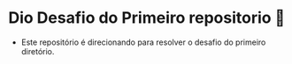 # Dio Desafio do Primeiro repositorio 🐣
- Este repositório é direcionando para resolver o desafio do primeiro diretório.
